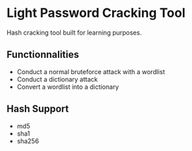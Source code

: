 # Light Password Cracking Tool

Hash cracking tool built for learning purposes.

## Functionnalities

- Conduct a normal bruteforce attack with a wordlist
- Conduct a dictionary attack
- Convert a wordlist into a dictionary

## Hash Support

- md5
- sha1
- sha256
